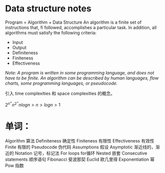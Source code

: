 # Data structure notes
Program = Algorithm + Data Structure
An algorithm is a finite set of instructions that, fi followed, accomplishes a particular task. In addition, all algorithms must satisfy the following criteria:
-	Input
-	Output
-	Definiteness
-	Finiteness
-	Effectiveness

*Note:
A program is written in some programming language, and does not have to be finite.
An algorithm can be described by human languages, flow charts, some programming languages, or pseudocode.*

引入 time complexities 和 space complexities 的概念。

$2^n^>n^2^>nlogn>n>logn>1$

# 单词：
Algorithm 算法
Definiteness 确定性
Finiteness 有限性
Effectiveness 有效性
Finite 有限的
Pseudocode 伪代码
Assumptions 假设
Asymptotic 渐近线的，渐近的
Notation 记号，标记法
For loops for循环
Nested 嵌套
Consecutive statements 顺序语句
Fibonacci 斐波那契
Euclid 欧几里得
Exponentiation 幂
Pow 指数
